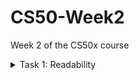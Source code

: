 # CS50-Week2
Week 2 of the CS50x course

<details>
  <summary>Task 1: Readability</summary><br>
  [Specification](https://cs50.harvard.edu/x/2020/psets/2/readability/)<br>
  [Submitted Source Code](https://github.com/benmcmylor/CS50-Week2/blob/master/readability.c)<br>
  [Results](https://submit.cs50.io/users/benmcmylor/cs50/problems/2020/x/readability)
  </details>
